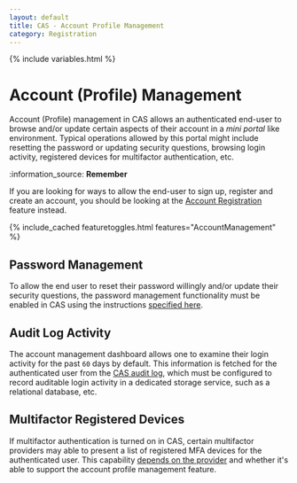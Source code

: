 ```yaml
---
layout: default
title: CAS - Account Profile Management
category: Registration
---
```


{% include variables.html %}

# Account (Profile) Management

Account (Profile) management in CAS allows an authenticated end-user to browse and/or update certain aspects of their account in a *mini portal* like environment. Typical operations allowed by this portal might include resetting the password or updating security questions, browsing login activity, registered devices for multifactor authentication, etc.

<div class="alert alert-info">:information_source: <strong>Remember</strong><p>
If you are looking for ways to allow the end-user to sign up, register and create an account,
you should be looking at the <a href="Account-Registration-Overview.html">Account Registration</a> feature instead.</p>
</div>

{% include_cached featuretoggles.html features="AccountManagement" %}

## Password Management

To allow the end user to reset their password willingly and/or update their security questions, the password management functionality must be enabled in CAS using the instructions [specified here](../password_management/Password-Management.html).

## Audit Log Activity

The account management dashboard allows one to examine their login activity for the past `60` days by default. This information is fetched for the authenticated user from the [CAS audit log](../audits/Audits.html), which must be configured to record auditable login activity in a dedicated storage service, such as a relational database, etc. 

## Multifactor Registered Devices

If multifactor authentication is turned on in CAS, certain multifactor providers may able to present a list of registered MFA devices for the authenticated user. This capability [depends on the provider](../mfa/Configuring-Multifactor-Authentication.html) and whether it's able to support the account profile management feature.
